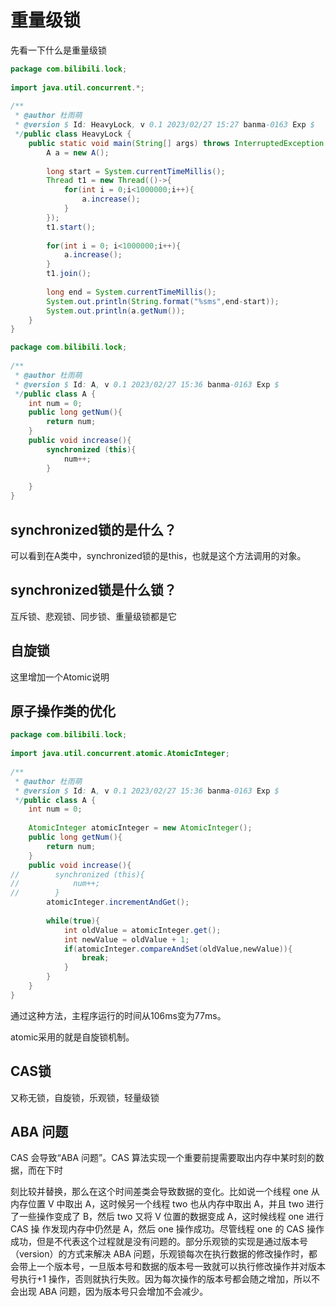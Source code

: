 
# 重量级锁

先看一下什么是重量级锁
```java
package com.bilibili.lock;  
  
import java.util.concurrent.*;  
  
/**  
 * @author 杜雨萌  
 * @version $ Id: HeavyLock, v 0.1 2023/02/27 15:27 banma-0163 Exp $  
 */public class HeavyLock {  
    public static void main(String[] args) throws InterruptedException {  
        A a = new A();  
  
        long start = System.currentTimeMillis();  
        Thread t1 = new Thread(()->{  
            for(int i = 0;i<1000000;i++){  
                a.increase();  
            }  
        });  
        t1.start();  
  
        for(int i = 0; i<1000000;i++){  
            a.increase();  
        }  
        t1.join();  
  
        long end = System.currentTimeMillis();  
        System.out.println(String.format("%sms",end-start));  
        System.out.println(a.getNum());  
    }  
}
```

```java
package com.bilibili.lock;  
  
/**  
 * @author 杜雨萌  
 * @version $ Id: A, v 0.1 2023/02/27 15:36 banma-0163 Exp $  
 */public class A {  
    int num = 0;  
    public long getNum(){  
        return num;  
    }  
    public void increase(){  
        synchronized (this){  
            num++;  
        }  
  
    }  
}
```

## synchronized锁的是什么？

可以看到在A类中，synchronized锁的是this，也就是这个方法调用的对象。

## synchronized锁是什么锁？

互斥锁、悲观锁、同步锁、重量级锁都是它

## 自旋锁

这里增加一个Atomic说明



## 原子操作类的优化
```java
package com.bilibili.lock;  
  
import java.util.concurrent.atomic.AtomicInteger;  
  
/**  
 * @author 杜雨萌  
 * @version $ Id: A, v 0.1 2023/02/27 15:36 banma-0163 Exp $  
 */public class A {  
    int num = 0;  
  
    AtomicInteger atomicInteger = new AtomicInteger();  
    public long getNum(){  
        return num;  
    }  
    public void increase(){  
//        synchronized (this){  
//            num++;  
//        }  
        atomicInteger.incrementAndGet();  
  
        while(true){  
            int oldValue = atomicInteger.get();  
            int newValue = oldValue + 1;  
            if(atomicInteger.compareAndSet(oldValue,newValue)){  
                break;  
            }  
        }  
    }  
}
```

通过这种方法，主程序运行的时间从106ms变为77ms。

atomic采用的就是自旋锁机制。

## CAS锁

又称无锁，自旋锁，乐观锁，轻量级锁

## ABA 问题

CAS 会导致“ABA 问题”。CAS 算法实现一个重要前提需要取出内存中某时刻的数据，而在下时

刻比较并替换，那么在这个时间差类会导致数据的变化。比如说一个线程 one 从内存位置 V 中取出 A，这时候另一个线程 two 也从内存中取出 A，并且 two 进行了一些操作变成了 B，然后 two 又将 V 位置的数据变成 A，这时候线程 one 进行 CAS 操 作发现内存中仍然是 A，然后 one 操作成功。尽管线程 one 的 CAS 操作成功，但是不代表这个过程就是没有问题的。部分乐观锁的实现是通过版本号（version）的方式来解决 ABA 问题，乐观锁每次在执行数据的修改操作时，都会带上一个版本号，一旦版本号和数据的版本号一致就可以执行修改操作并对版本号执行+1 操作，否则就执行失败。因为每次操作的版本号都会随之增加，所以不会出现 ABA 问题，因为版本号只会增加不会减少。